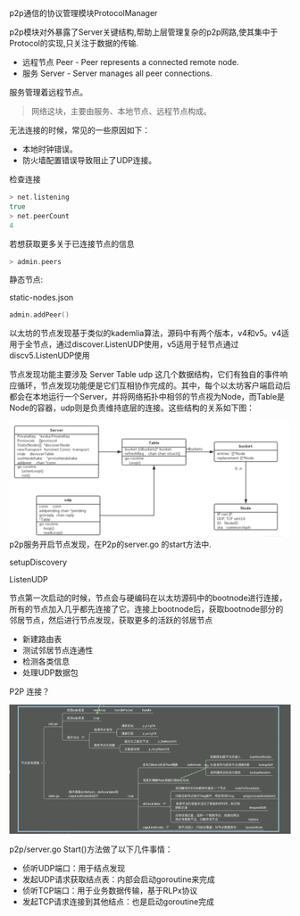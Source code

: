 p2p通信的协议管理模块ProtocolManager

p2p模块对外暴露了Server关键结构,帮助上层管理复杂的p2p网路,使其集中于Protocol的实现,只关注于数据的传输.

* 远程节点 Peer - Peer represents a connected remote node.
* 服务 Server - Server manages all peer connections.

服务管理着远程节点。

> 网络这块，主要由服务、本地节点、远程节点构成。

无法连接的时候，常见的一些原因如下：

* 本地时钟错误。
* 防火墙配置错误导致阻止了UDP连接。

检查连接

```go
> net.listening
true
> net.peerCount
4
```

若想获取更多关于已连接节点的信息

```go
> admin.peers
```

静态节点:

static-nodes.json

```go
admin.addPeer()
```

以太坊的节点发现基于类似的kademlia算法，源码中有两个版本，v4和v5。v4适用于全节点，通过discover.ListenUDP使用，v5适用于轻节点通过discv5.ListenUDP使用

节点发现功能主要涉及 Server Table udp 这几个数据结构，它们有独自的事件响应循环，节点发现功能便是它们互相协作完成的。其中，每个以太坊客户端启动后都会在本地运行一个Server，并将网络拓扑中相邻的节点视为Node，而Table是Node的容器，udp则是负责维持底层的连接。这些结构的关系如下图：

![](/assets/server-table-udp.png)p2p服务开启节点发现，在P2p的server.go 的start方法中.

setupDiscovery

ListenUDP

节点第一次启动的时候，节点会与硬编码在以太坊源码中的bootnode进行连接，所有的节点加入几乎都先连接了它。连接上bootnode后，获取bootnode部分的邻居节点，然后进行节点发现，获取更多的活跃的邻居节点

* 新建路由表
* 测试邻居节点连通性
* 检测各类信息
* 处理UDP数据包

P2P 连接？

![](/assets/p2p-xmind.png)

p2p/server.go Start\(\)方法做了以下几件事情：

* 侦听UDP端口：用于结点发现
* 发起UDP请求获取结点表：内部会启动goroutine来完成
* 侦听TCP端口：用于业务数据传输，基于RLPx协议
* 发起TCP请求连接到其他结点：也是启动goroutine完成



